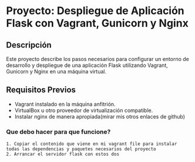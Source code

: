 # Proyecto: Despliegue de Aplicación Flask con Vagrant, Gunicorn y Nginx

## Descripción
Este proyecto describe los pasos necesarios para configurar un entorno de desarrollo y despliegue de una aplicación Flask utilizando Vagrant, Gunicorn y Nginx en una máquina virtual.

## Requisitos Previos
- Vagrant instalado en la máquina anfitrión.
- VirtualBox u otro proveedor de virtualización compatible.
- Instalar nginx de manera apropiada(mirar mis otros enlaces de github)


### Que debo hacer para que funcione?

    1. Copiar el contenido que viene en mi vagrant file para instalar todas las dependencias y paquetes necesarios del proyecto
    2. Arrancar el servidor flask con estos dos 
